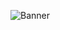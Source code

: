 ![Banner](https://raw.githubusercontent.com/yourusername/yourrepository/main/Screenshot%202024-08-27%20172800.png)

